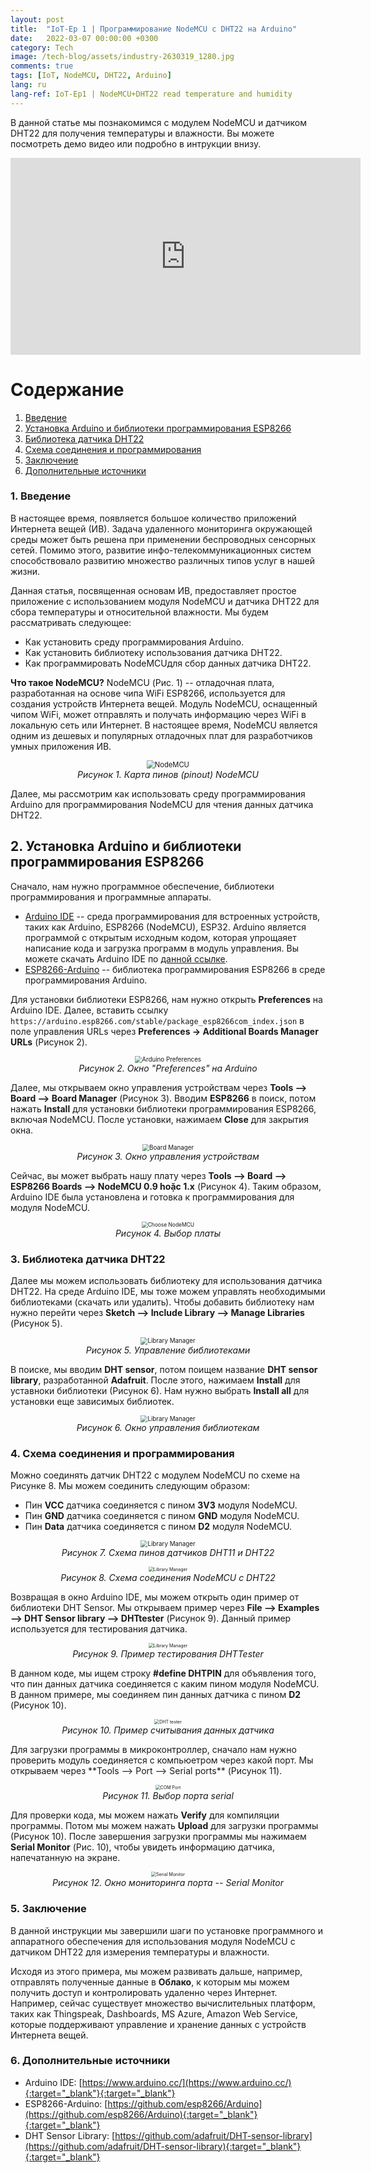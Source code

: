```yaml
---
layout: post
title:  "IoT-Ep 1 | Программирование NodeMCU с DHT22 на Arduino"
date:   2022-03-07 00:00:00 +0300
category: Tech
image: /tech-blog/assets/industry-2630319_1280.jpg
comments: true
tags: [IoT, NodeMCU, DHT22, Arduino]
lang: ru
lang-ref: IoT-Ep1 | NodeMCU+DHT22 read temperature and humidity
---
```


В данной статье мы познакомимся с модулем NodeMCU и датчиком DHT22 для получения температуры и влажности. Вы можете посмотреть демо видео или подробно в интрукции внизу.

<p align="center">
<iframe width="560" height="315" src="https://www.youtube.com/embed/EfuIxwY--uk" title="YouTube video player" frameborder="0" allow="accelerometer; autoplay; clipboard-write; encrypted-media; gyroscope; picture-in-picture" allowfullscreen></iframe>
</p>

# Содержание
1. [Введение](#Введение)
2. [Установка Arduino и библиотеки программирования ESP8266](#Section2)
3. [Библиотека датчика DHT22](#Section3)
4. [Схема соединения и программирования](#Section4)
5. [Заключение](#Section5)
6. [Дополнительные источники](#Section6)

### 1. Введение <a name="Введение"></a>
В настоящее время, появляется большое количество приложений Интернета вещей (ИВ). Задача удаленного мониторинга окружающей среды может быть решена при применении беспроводных сенсорных сетей. Помимо этого, развитие инфо-телекоммуникационных систем способствовало развитию множество различных типов услуг в нашей жизни.

Данная статья, посвященная основам ИВ, предоставляет простое приложение с использованием модуля NodeMCU и датчика DHT22 для сбора температуры и относительной влажности. Мы будем рассматривать следующее:
- Как установить среду программирования Arduino.
- Как установить библиотеку использования датчика DHT22.
- Как программировать NodeMCUдля сбор данных датчика DHT22.

**Что такое NodeMCU?** NodeMCU (Рис. 1) -- отладочная плата, разработанная на основе чипа WiFi ESP8266, используется для создания устройств Интернета вещей. Модуль NodeMCU, оснащенный чипом WiFi, может отправлять и получать информацию через WiFi в локальную сеть или Интернет. В настоящее время, NodeMCU является одним из дешевых и популярных отладочных плат для разработчиков умных приложения ИВ.
<p align="center">
  <img alt="NodeMCU" src="/tech-blog/assets/NodeMCU.jpeg" style="zoom:80%">
  <br>
    <em>Рисунок 1. Карта пинов (pinout) NodeMCU</em>
</p>

Далее, мы рассмотрим как использовать среду программирования Arduino для программирования NodeMCU для чтения данных датчика DHT22.

## 2. Установка Arduino и библиотеки программирования ESP8266 <a name="Section2"></a>
Сначало, нам нужно программное обеспечение, библиотеки программирования и программные аппараты.
- [Arduino IDE](https://www.arduino.cc/) -- среда программирования для встроенных устройств, таких как Arduino, ESP8266 (NodeMCU), ESP32. Arduino является программой с открытым исходным кодом, которая упрощаяет написание кода и загрузка программ в модуль управления. Вы можете скачать Arduino IDE по [данной ссылке](https://www.arduino.cc/en/software).
- [ESP8266-Arduino](https://github.com/esp8266/Arduino) -- библиотека программирования ESP8266 в среде программирования Arduino.

Для установки библиотеки ESP8266, нам нужно открыть **Preferences** на Arduino IDE. Далее, вставить ссылку ```https://arduino.esp8266.com/stable/package_esp8266com_index.json``` в поле управления URLs через **Preferences -> Additional Boards Manager URLs** (Рисунок 2).
<p align="center">
  <img alt="Arduino Preferences" src="/tech-blog/assets/Arduino.png" style="zoom:70%">
  <br> 
    <em>Рисунок 2. Окно "Preferences" на Arduino</em>
</p>

Далее, мы открываем окно управления устройствам через **Tools --> Board --> Board Manager** (Рисунок 3). Вводим **ESP8266** в поиск, потом нажать **Install** для установки библиотеки программирования ESP8266, включая NodeMCU. После установки, нажимаем **Close** для закрытия окна.
<p align="center">
  <img alt="Board Manager" src="/tech-blog/assets/BoardsManage.png" style="zoom:70%">
  <br>
    <em>Рисунок 3. Окно управления устройствам</em>
</p>

Сейчас, вы может выбрать нашу плату через **Tools --> Board --> ESP8266 Boards --> NodeMCU 0.9 hoặc 1.x** (Рисунок 4). Таким образом, Arduino IDE была установлена и готовка к программирования для модуля NodeMCU.
<p align="center">
  <img alt="Choose NodeMCU" src="/tech-blog/assets/ChooseBoard.png" style="zoom:60%">
  <br>
    <em>Рисунок 4. Выбор платы</em>
</p>

### 3. Библиотека датчика DHT22<a name="Section3"></a>
Далее мы можем использовать библиотеку для использования датчика DHT22. На среде Arduino IDE, мы тоже можем управлять необходимыми библиотеками (скачать или удалить). Чтобы добавить библиотеку нам нужно перейти через **Sketch --> Include Library --> Manage Libraries** (Рисунок 5).
<p align="center">
  <img alt="Library Manager" src="/tech-blog/assets/ManageLib.png" style="zoom:70%">
  <br>
    <em>Рисунок 5. Управление библиотеками</em>
</p>

В поиске, мы вводим **DHT sensor**, потом поищем название **DHT sensor library**, разработанной **Adafruit**. После этого, нажимаем **Install** для уставноки библиотеки (Рисунок 6). Нам нужно выбрать **Install all** для установки еще зависимых библиотек.
<p align="center">
  <img alt="Library Manager" src="/tech-blog/assets/LibManager.png" style="zoom:70%">
  <br>
    <em>Рисунок 6. Окно управления библиотекам</em>
</p>

### 4. Схема соединения и программирования <a name="Section4"></a>
Можно соединять датчик DHT22 с модулем NodeMCU по схеме на Рисунке 8. Мы можем соединить следующим образом:
- Пин **VCC** датчика соединяется с пином **3V3** модуля NodeMCU.
- Пин **GND** датчика соединяется с пином **GND** модуля NodeMCU.
- Пин **Data** датчика соединяется с пином **D2** модуля NodeMCU.

<p align="center">
  <img alt="Library Manager" src="/tech-blog/assets/DHT11-DHT22-AM2302-Temperature-Humidity-Sensor-Pinout.png" style="zoom:70%">
  <br>
    <em>Рисунок 7. Схема пинов датчиков DHT11 и DHT22</em>
</p>

<p align="center">
  <img alt="Library Manager" src="/tech-blog/assets/NodeMCU_DHT.png" style="zoom:50%">
  <br>
    <em>Рисунок 8. Схема соединения NodeMCU с DHT22</em>
</p>

Возвращая в окно Arduino IDE, мы можем открыть один пример от библиотеки DHT Sensor. Мы открываем пример через **File --> Examples --> DHT Sensor library --> DHTtester** (Рисунок 9). Данный пример используется для тестирования датчика.
<p align="center">
  <img alt="Library Manager" src="/tech-blog/assets/DHTSketchExp.png" style="zoom:50%">
  <br>
    <em>Рисунок 9. Пример тестирования DHTTester</em>
</p>

В данном коде, мы ищем строку **#define DHTPIN** для объявления того, что пин данных датчика соединяется с каким пином модуля NodeMCU. В данном примере, мы соединяем пин данных датчика с пином **D2** (Рисунок 10).
<p align="center">
  <img alt="DHT tester" src="/tech-blog/assets/DHT_sketch.png" style="zoom:50%">
  <br>
    <em>Рисунок 10. Пример считывания данных датчика</em>
</p>
Для загрузки программы в микроконтроллер, сначало нам нужно проверить модуль соединяется с компьюетром через какой порт. Мы открываем через **Tools --> Port --> Serial ports**  (Рисунок 11).
<p align="center">
  <img alt="COM Port" src="/tech-blog/assets/COMPort.png" style="zoom:50%">
  <br>
    <em>Рисунок 11. Выбор порта serial</em>
</p>

Для проверки кода, мы можем нажать **Verify** для компиляции программы. Потом мы можем нажать **Upload** для загрузки программы (Рисунок 10). После завершения загрузки программы мы нажимаем **Serial Monitor** (Рис. 10), чтобы увидеть информацию датчика, напечатанную на экране.
<p align="center">
  <img alt="Serial Monitor" src="/tech-blog/assets/SerialMonitor.png" style="zoom:50%">
  <br>
    <em>Рисунок 12. Окно мониторинга порта -- Serial Monitor</em>
</p>

### 5. Заключение <a name="Section5"></a>
В данной инструкции мы завершили шаги по установке программного и аппаратного обеспечения для использования модуля NodeMCU с датчиком DHT22 для измерения температуры и влажности.

Исходя из этого примера, мы можем развивать дальше, например, отправлять полученные данные в **Облако**, к которым мы можем получить доступ и контролировать удаленно через Интернет. Например, сейчас существует множество вычислительных платформ, таких как Thingspeak, Dashboards, MS Azure, Amazon Web Service, которые поддерживают управление и хранение данных с устройств Интернета вещей.

### 6. Дополнительные источники <a name="Section6"></a>
- Arduino IDE: [https://www.arduino.cc/](https://www.arduino.cc/){:target="_blank"}{:target="_blank"}
- ESP8266-Arduino: [https://github.com/esp8266/Arduino](https://github.com/esp8266/Arduino){:target="_blank"}{:target="_blank"}
- DHT Sensor Library: [https://github.com/adafruit/DHT-sensor-library](https://github.com/adafruit/DHT-sensor-library){:target="_blank"}{:target="_blank"}